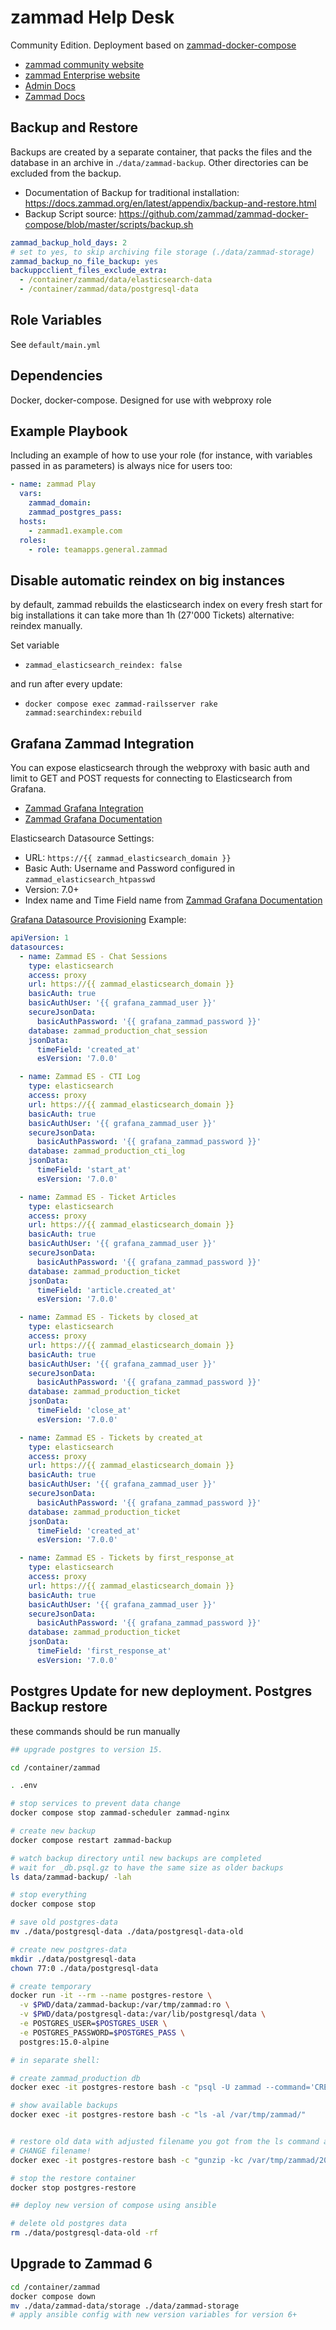 # zammad Help Desk

Community Edition. Deployment based on [zammad-docker-compose](https://github.com/zammad/zammad-docker-compose)

* [zammad community website](https://zammad.org/)
* [zammad Enterprise website](https://zammad.com/)
* [Admin Docs](https://admin-docs.zammad.org/en/latest/index.html)
* [Zammad Docs](https://docs.zammad.org/en/latest/index.html)

## Backup and Restore

Backups are created by a separate container, that packs the files and the database in an archive in .`/data/zammad-backup`. Other directories can be excluded from the backup.

* Documentation of Backup for traditional installation: <https://docs.zammad.org/en/latest/appendix/backup-and-restore.html>
* Backup Script source: <https://github.com/zammad/zammad-docker-compose/blob/master/scripts/backup.sh>

~~~yaml
zammad_backup_hold_days: 2
# set to yes, to skip archiving file storage (./data/zammad-storage)
zammad_backup_no_file_backup: yes
backuppcclient_files_exclude_extra:
  - /container/zammad/data/elasticsearch-data
  - /container/zammad/data/postgresql-data
~~~

## Role Variables

See `default/main.yml`

## Dependencies

Docker, docker-compose. Designed for use with webproxy role

## Example Playbook

Including an example of how to use your role (for instance, with variables passed in as parameters) is always nice for users too:

~~~yaml
- name: zammad Play
  vars:
    zammad_domain:
    zammad_postgres_pass:
  hosts:
    - zammad1.example.com
  roles:
    - role: teamapps.general.zammad
~~~

## Disable automatic reindex on big instances

by default, zammad rebuilds the elasticsearch index on every fresh start
for big installations it can take more than 1h (27'000 Tickets)
alternative: reindex manually.

Set variable

* `zammad_elasticsearch_reindex: false`

and run after every update:

* `docker compose exec zammad-railsserver rake zammad:searchindex:rebuild`

## Grafana Zammad Integration

You can expose elasticsearch through the webproxy with basic auth and limit to GET and POST requests for connecting to Elasticsearch from Grafana.

* [Zammad Grafana Integration](https://zammad.com/de/produkt/features/grafana-integration)
* [Zammad Grafana Documentation](https://docs.zammad.org/en/latest/appendix/reporting-tools-thirdparty/grafana.html)

Elasticsearch Datasource Settings:

* URL: `https://{{ zammad_elasticsearch_domain }}`
* Basic Auth: Username and Password configured in `zammad_elasticsearch_htpasswd`
* Version: 7.0+
* Index name and Time Field name from [Zammad Grafana Documentation](https://docs.zammad.org/en/latest/appendix/reporting-tools-thirdparty/grafana.html#setting-up-required-data-sources)

[Grafana Datasource Provisioning](https://grafana.com/docs/grafana/latest/datasources/elasticsearch/#configure-the-data-source-with-provisioning) Example:

~~~yaml
apiVersion: 1
datasources:
  - name: Zammad ES - Chat Sessions
    type: elasticsearch
    access: proxy
    url: https://{{ zammad_elasticsearch_domain }}
    basicAuth: true
    basicAuthUser: '{{ grafana_zammad_user }}'
    secureJsonData:
      basicAuthPassword: '{{ grafana_zammad_password }}'
    database: zammad_production_chat_session
    jsonData:
      timeField: 'created_at'
      esVersion: '7.0.0'

  - name: Zammad ES - CTI Log
    type: elasticsearch
    access: proxy
    url: https://{{ zammad_elasticsearch_domain }}
    basicAuth: true
    basicAuthUser: '{{ grafana_zammad_user }}'
    secureJsonData:
      basicAuthPassword: '{{ grafana_zammad_password }}'
    database: zammad_production_cti_log
    jsonData:
      timeField: 'start_at'
      esVersion: '7.0.0'

  - name: Zammad ES - Ticket Articles
    type: elasticsearch
    access: proxy
    url: https://{{ zammad_elasticsearch_domain }}
    basicAuth: true
    basicAuthUser: '{{ grafana_zammad_user }}'
    secureJsonData:
      basicAuthPassword: '{{ grafana_zammad_password }}'
    database: zammad_production_ticket
    jsonData:
      timeField: 'article.created_at'
      esVersion: '7.0.0'

  - name: Zammad ES - Tickets by closed_at
    type: elasticsearch
    access: proxy
    url: https://{{ zammad_elasticsearch_domain }}
    basicAuth: true
    basicAuthUser: '{{ grafana_zammad_user }}'
    secureJsonData:
      basicAuthPassword: '{{ grafana_zammad_password }}'
    database: zammad_production_ticket
    jsonData:
      timeField: 'close_at'
      esVersion: '7.0.0'

  - name: Zammad ES - Tickets by created_at
    type: elasticsearch
    access: proxy
    url: https://{{ zammad_elasticsearch_domain }}
    basicAuth: true
    basicAuthUser: '{{ grafana_zammad_user }}'
    secureJsonData:
      basicAuthPassword: '{{ grafana_zammad_password }}'
    database: zammad_production_ticket
    jsonData:
      timeField: 'created_at'
      esVersion: '7.0.0'

  - name: Zammad ES - Tickets by first_response_at
    type: elasticsearch
    access: proxy
    url: https://{{ zammad_elasticsearch_domain }}
    basicAuth: true
    basicAuthUser: '{{ grafana_zammad_user }}'
    secureJsonData:
      basicAuthPassword: '{{ grafana_zammad_password }}'
    database: zammad_production_ticket
    jsonData:
      timeField: 'first_response_at'
      esVersion: '7.0.0'
~~~

## Postgres Update for new deployment. Postgres Backup restore

these commands should be run manually

~~~bash
## upgrade postgres to version 15.

cd /container/zammad

. .env

# stop services to prevent data change
docker compose stop zammad-scheduler zammad-nginx

# create new backup
docker compose restart zammad-backup

# watch backup directory until new backups are completed
# wait for _db.psql.gz to have the same size as older backups
ls data/zammad-backup/ -lah

# stop everything
docker compose stop

# save old postgres-data
mv ./data/postgresql-data ./data/postgresql-data-old

# create new postgres-data
mkdir ./data/postgresql-data
chown 77:0 ./data/postgresql-data

# create temporary
docker run -it --rm --name postgres-restore \
  -v $PWD/data/zammad-backup:/var/tmp/zammad:ro \
  -v $PWD/data/postgresql-data:/var/lib/postgresql/data \
  -e POSTGRES_USER=$POSTGRES_USER \
  -e POSTGRES_PASSWORD=$POSTGRES_PASS \
  postgres:15.0-alpine

# in separate shell:

# create zammad_production db
docker exec -it postgres-restore bash -c "psql -U zammad --command='CREATE DATABASE zammad_production'"

# show available backups
docker exec -it postgres-restore bash -c "ls -al /var/tmp/zammad/"


# restore old data with adjusted filename you got from the ls command above
# CHANGE filename!
docker exec -it postgres-restore bash -c "gunzip -kc /var/tmp/zammad/20221117130512_zammad_db.psql.gz | psql -U zammad -d zammad_production"

# stop the restore container
docker stop postgres-restore

## deploy new version of compose using ansible

# delete old postgres data
rm ./data/postgresql-data-old -rf
~~~

## Upgrade to Zammad 6

~~~bash
cd /container/zammad
docker compose down
mv ./data/zammad-data/storage ./data/zammad-storage
# apply ansible config with new version variables for version 6+
~~~
